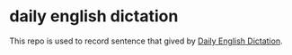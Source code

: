# daily english dictation 

This repo is used to record sentence that gived by [Daily English Dictation](https://www.youtube.com/watch?v=32T-nyka0dM).